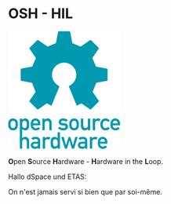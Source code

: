 # OSH - HIL

![Open-source-hardware-logo](.img/228px-Open-source-hardware-logo.svg.png)

**O**pen **S**ource **H**ardware - **H**ardware in the **L**oop.

Hallo dSpace und ETAS:

On n'est jamais servi si bien que par soi-même.

